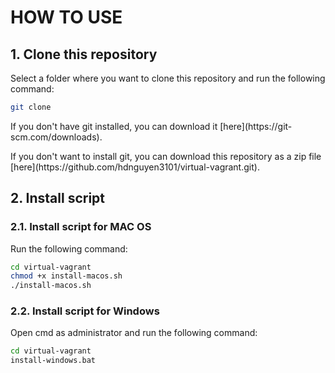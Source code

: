 # HOW TO USE
## 1. Clone this repository
Select a folder where you want to clone this repository and run the following command:
```bash
git clone
```
<p>If you don't have git installed, you can download it [here](https://git-scm.com/downloads).</p>
<p> If you don't want to install git, you can download this repository as a zip file [here](https://github.com/hdnguyen3101/virtual-vagrant.git).</p>

## 2. Install script
### 2.1. Install script for MAC OS
Run the following command:
```bash
cd virtual-vagrant
chmod +x install-macos.sh
./install-macos.sh
```
### 2.2. Install script for Windows
Open cmd as administrator and run the following command:
```bash
cd virtual-vagrant
install-windows.bat
```
